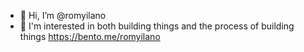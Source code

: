 - 👋 Hi, I’m @romyilano
- 👀 I'm interested in both building things and the process of building things https://bento.me/romyilano

<!---
romyilano/romyilano is a ✨ special ✨ repository because its `README.md` (this file) appears on your GitHub profile.
You can click the Preview link to take a look at your changes.
--->

